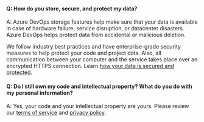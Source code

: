 #### Q: How do you store, secure, and protect my data?

A: Azure DevOps storage features help make sure that your data is available in case of hardware failure, service disruption, or datacenter disasters. Azure DevOps helps protect data from accidental or malicious deletion.

We follow industry best practices and have enterprise-grade security measures to help protect your code and project data. Also, all communication between your computer and the service takes place over an encrypted HTTPS connection. Learn [how your data is secured and protected](/azure/devops/organizations/security/data-protection).

#### Q: Do I still own my code and intellectual property? What do you do with my personal information?

A: Yes, your code and your intellectual property are yours. Please review our [terms of service](https://go.microsoft.com/fwlink/?LinkID=266231) and [privacy policy](https://go.microsoft.com/fwlink/?LinkID=264782).
